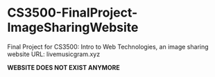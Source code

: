 # CS3500-FinalProject-ImageSharingWebsite
Final Project for CS3500: Intro to Web Technologies, an image sharing website 
URL: livemusicgram.xyz

**WEBSITE DOES NOT EXIST ANYMORE**
